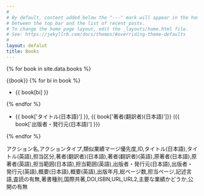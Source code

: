 ```yaml
---
#
# By default, content added below the "---" mark will appear in the home page
# between the top bar and the list of recent posts.
# To change the home page layout, edit the _layouts/home.html file.
# See: https://jekyllrb.com/docs/themes/#overriding-theme-defaults
#
layout: defalut
title: Books
---
```


{% for book in site.data.books %}

{{book}}
{% for bi in book %}

- {{ book[bi] }}

{% endfor %}

- {{ book['タイトル(日本語)'] }}, {{ book['著者(翻訳者)(日本語)']}} ({{ book['出版者・発行元(日本語)'] }})

{% endfor %}

アクション名,アクションタイプ,類似業績マージ優先度,ID,タイトル(日本語),タイトル(英語),担当区分,著者(翻訳者)(日本語),著者(翻訳者)(英語),原著者(日本語),原著者(英語),担当範囲(日本語),担当範囲(英語),出版者・発行元(日本語),出版者・発行元(英語),概要(日本語),概要(英語),出版年月,総ページ数,担当ページ,記述言語,査読の有無,著書種別,国際共著,DOI,ISBN,URL,URL2,主要な業績かどうか,公開の有無
